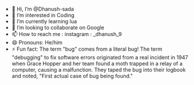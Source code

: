 - 👋 Hi, I’m @Dhanush-sada
- 👀 I’m interested in Coding
- 🌱 I’m currently learning lua
- 💞️ I’m looking to collaborate on Google
- 📫 How to reach me : instagram : _dhanush_9
- 😄 Pronouns: He/him
- ⚡ Fun fact: The term "bug" comes from a literal bug! The term "debugging" to fix software errors originated from a real incident in 1947 when Grace Hopper and her team found a moth trapped in a relay of a computer, causing a malfunction. They taped the bug into their logbook and noted, "First actual case of bug being found."

<!---
Dhanush-sada/Dhanush-sada is a ✨ special ✨ repository because its `README.md` (this file) appears on your GitHub profile.
You can click the Preview link to take a look at your changes.
--->
